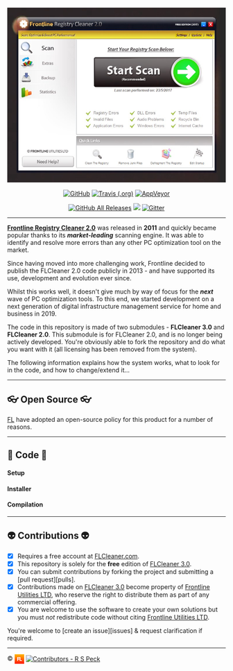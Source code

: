 <p align="center">
  <img src="Readme/main.jpeg" alt="Frontline Registry Cleaner 2.0">
</p>

<p align="center">
  <a href="https://raw.githubusercontent.com/Eugeny/terminus/master/LICENSE"><img alt="GitHub" src="https://img.shields.io/github/license/eugeny/terminus.svg?label=License&style=flat-square"></a> <a href="https://travis-ci.org/Eugeny/terminus"><img alt="Travis (.org)" src="https://img.shields.io/travis/Eugeny/terminus.svg?label=CI&logo=travis&logoColor=white&style=flat-square"></a>
  <a href="https://ci.appveyor.com/project/Eugeny/terminus"><img alt="AppVeyor" src="https://img.shields.io/appveyor/ci/eugeny/terminus.svg?label=CI&logo=appveyor&logoColor=white&style=flat-square"></a>
</p>

<p align="center">
  <a href="https://github.com/Eugeny/terminus/releases/latest"><img alt="GitHub All Releases" src="https://img.shields.io/github/downloads/eugeny/terminus/total.svg?label=DOWNLOAD&logo=github&style=for-the-badge"></a> <a href="https://ci.appveyor.com/project/Eugeny/terminus/build/artifacts"><img src="https://img.shields.io/badge/download-nightly%20build-magenta.svg?logo=appveyor&style=for-the-badge"/></a> <a href="https://gitter.im/terminus-terminal/community"><img alt="Gitter" src="https://img.shields.io/gitter/room/terminus/community.svg?color=blue&logo=gitter&style=for-the-badge"></a>
</p>

---

[**Frontline Registry Cleaner 2.0**][frontlinecleaner.com] was released in **2011** and quickly became popular thanks to its ***market-leading*** scanning engine. It was able to identify and resolve more errors than any other PC optimization tool on the market.

Since having moved into more challenging work, Frontline decided to publish the FLCleaner 2.0 code publicly in 2013 - and have supported its use, development and evolution ever since.

Whilst this works well, it doesn't give much by way of focus for the ***next*** wave of PC optimization tools. To this end, we started development on a next generation of digital infrastructure management service for home and business in 2019.

The code in this repository is made of two submodules - **FLCleaner 3.0** and **FLCleaner 2.0**. This submodule is for FLCleaner 2.0, and is no longer being actively developed. You're obviously able to fork the repository and do what you want with it (all licensing has been removed from the system). 

The following information explains how the system works, what to look for in the code, and how to change/extend it...

---

## 👓 Open Source 👓 ##

[FL][fl] have adopted an open-source policy for this product for a number of reasons.

---

## 💼 Code 💼

#### Setup

#### Installer

#### Compilation

---

## 👽 Contributions 👽

- [x] Requires a free account at [FLCleaner.com][flcleaner.com].
- [x] This repository is solely for the **free** edition of [FLCleaner 3.0][flcleaner.com].
- [x] You can submit contributions by forking the project and submitting a [pull request][pulls].
- [x] Contributions made on [FLCleaner 3.0][flcleaner.com] become property of [Frontline Utilities LTD][flutils], who reserve the right to distribute them as part of any commercial offering.
- [x] You are welcome to use the software to create your own solutions but you must *not* redistribute code without citing [Frontline Utilities LTD][flutils].

You're welcome to [create an issue][issues] & request clarification if required.


---

:copyright: <a href="http://www.frontlineutilities.co.uk" align="absmiddle"><img src="https://raw.githubusercontent.com/flutils/flcleaner/master/3.0/Private/Readme/fl.jpg" height="22" align="absmiddle" title="Frontline Utilities LTD"  /></a> <a href="http://stackoverflow.com/users/1143732/richard-peck?tab=profile" align="absmiddle" ><img src="https://avatars0.githubusercontent.com/u/1104431" height="22" align="absmiddle" title="Contributors - R S Peck" /></a>



<!-- ################################### -->
<!-- ################################### -->

<!-- Images -->
[fl]:   https://raw.githubusercontent.com/flutils/flcleaner/master/3.0/Private/Readme/fl.jpg
[main]: Readme/main.jpeg

<!-- Links -->
[flutils]:              http://www.frontlineutilities.co.uk
[flcleaner.com]:        https://www.flcleaner.com
[frontlinecleaner.com]: https://www.flcleaner.com/2.0

<!-- ################################### -->
<!-- ################################### -->
